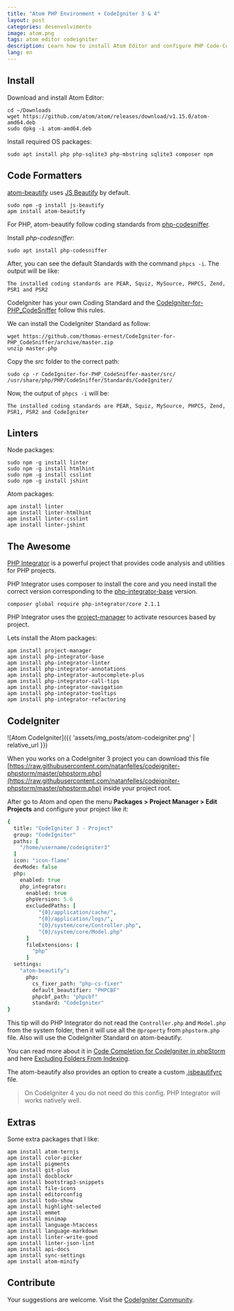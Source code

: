 ```yaml
---
title: "Atom PHP Environment + CodeIgniter 3 & 4"
layout: post
categories: desenvolvimento
image: atom.png
tags: atom editor codeigniter
description: Learn how to install Atom Editor and configure PHP Code-Completion.
lang: en
---
```


## Install

Download and install Atom Editor:

```
cd ~/Downloads
wget https://github.com/atom/atom/releases/download/v1.15.0/atom-amd64.deb
sudo dpkg -i atom-amd64.deb
```

Install required OS packages:

```
sudo apt install php php-sqlite3 php-mbstring sqlite3 composer npm
```

## Code Formatters

[atom-beautify](https://atom.io/packages/atom-beautify) uses [JS Beautify](https://github.com/beautify-web/js-beautify) by default.

```
sudo npm -g install js-beautify
apm install atom-beautify
```

For PHP, atom-beautify follow coding standards from [php-codesniffer](https://github.com/squizlabs/PHP_CodeSniffer).

Install _php-codesniffer_:

```
sudo apt install php-codesniffer
```

After, you can see the default Standards with the command `phpcs -i`. The output will be like:

```
The installed coding standards are PEAR, Squiz, MySource, PHPCS, Zend, PSR1 and PSR2
```

CodeIgniter has your own Coding Standard and the [CodeIgniter-for-PHP_CodeSniffer](https://github.com/thomas-ernest/CodeIgniter-for-PHP_CodeSniffer) follow this rules.

We can install the CodeIgniter Standard as follow:

```
wget https://github.com/thomas-ernest/CodeIgniter-for-PHP_CodeSniffer/archive/master.zip
unzip master.php
```

Copy the _src_ folder to the correct path:

```
sudo cp -r CodeIgniter-for-PHP_CodeSniffer-master/src/ /usr/share/php/PHP/CodeSniffer/Standards/CodeIgniter/
```

Now, the output of `phpcs -i` will be:

```
The installed coding standards are PEAR, Squiz, MySource, PHPCS, Zend, PSR1, PSR2 and CodeIgniter
```

## Linters

Node packages:

```
sudo npm -g install linter
sudo npm -g install htmlhint
sudo npm -g install csslint
sudo npm -g install jshint
```

Atom packages:

```
apm install linter
apm install linter-htmlhint
apm install linter-csslint
apm install linter-jshint
```

## The Awesome

[PHP Integrator](https://php-integrator.github.io) is a powerful project that provides code analysis and utilities for PHP projects.

PHP Integrator uses composer to install the core and you need install the correct version corresponding to the [php-integrator-base](https://atom.io/packages/php-integrator-base) version.

```
composer global require php-integrator/core 2.1.1
```

PHP Integrator uses the [project-manager](https://atom.io/packages/project-manager) to activate resources based by project.

Lets install the Atom packages:

```
apm install project-manager
apm install php-integrator-base
apm install php-integrator-linter
apm install php-integrator-annotations
apm install php-integrator-autocomplete-plus
apm install php-integrator-call-tips
apm install php-integrator-navigation
apm install php-integrator-tooltips
apm install php-integrator-refactoring
```

## CodeIgniter

![Atom CodeIgniter]({{ 'assets/img_posts/atom-codeigniter.png' | relative_url }})

When you works on a CodeIgniter 3 project you can download this file [https://raw.githubusercontent.com/natanfelles/codeigniter-phpstorm/master/phpstorm.php](https://raw.githubusercontent.com/natanfelles/codeigniter-phpstorm/master/phpstorm.php) inside your project root.

After go to Atom and open the menu **Packages > Project Manager > Edit Projects** and configure your project like it:

```coffeescript
{
  title: "CodeIgniter 3 - Project"
  group: "CodeIgniter"
  paths: [
    "/home/username/codeigniter3"
  ]
  icon: "icon-flame"
  devMode: false
  php:
    enabled: true
    php_integrator:
      enabled: true
      phpVersion: 5.6
      excludedPaths: [
          "{0}/application/cache/",
          "{0}/application/logs/",
          "{0}/system/core/Controller.php",
          "{0}/system/core/Model.php"
      ]
      fileExtensions: [
        "php"
      ]
  settings:
    "atom-beautify":
      php:
        cs_fixer_path: "php-cs-fixer"
        default_beautifier: "PHPCBF"
        phpcbf_path: "phpcbf"
        standard: "CodeIgniter"
}
```

This tip will do PHP Integrator do not read the `Controller.php` and `Model.php` from the system folder, then it will use all the `@property` from `phpstorm.php` file. Also will use the CodeIgniter Standard on atom-beautify.

You can read more about it in [Code Completion for CodeIgniter in phpStorm](http://validwebs.com/346/code-completion-for-codeigniter-in-phpstorm/) and here [Excluding Folders From Indexing](https://github.com/php-integrator/atom-base/wiki/Excluding-Folders-From-Indexing).

The atom-beautify also provides an option to create a custom [.jsbeautifyrc](https://github.com/Glavin001/atom-beautify/blob/master/docs/options.md#phpcbf-standard) file.

> On CodeIgniter 4 you do not need do this config. PHP Integrator will works  natively well.

## Extras

Some extra packages that I like:

```
apm install atom-ternjs
apm install color-picker
apm install pigments
apm install git-plus
apm install docblockr
apm install bootstrap3-snippets
apm install file-icons
apm install editorconfig
apm install todo-show
apm install highlight-selected
apm install emmet
apm install minimap
apm install language-htaccess
apm install language-markdown
apm install linter-write-good
apm install linter-json-lint
apm install api-docs
apm install sync-settings
apm install atom-minify
```

## Contribute

Your suggestions are welcome. Visit the [CodeIgniter Community](https://forum.codeigniter.com/thread-67733.html).
